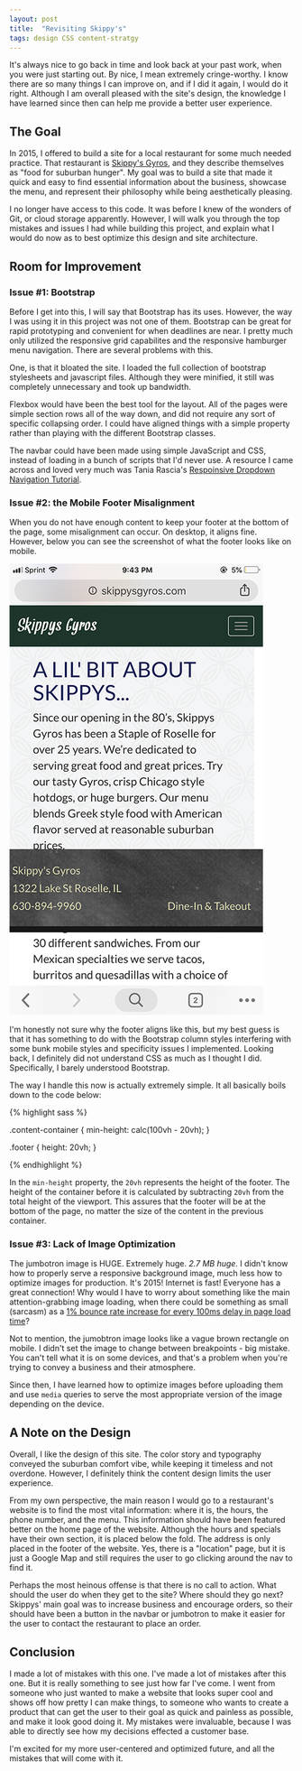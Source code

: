 ```yaml
---
layout: post
title:  "Revisiting Skippy's"
tags: design CSS content-stratgy 
---
```


It's always nice to go back in time and look back at your past work, when you were just starting out. By nice, I mean extremely cringe-worthy. I know there are so many things I can improve on, and if I did it again, I would do it right. Although I am overall pleased with the site's design, the knowledge I have learned since then can help me provide a better user experience.

## The Goal

In 2015, I offered to build a site for a local restaurant for some much needed practice. That restaurant is [Skippy's Gyros](http://www.skippysgyros.com/), and they describe themselves as "food for suburban hunger". My goal was to build a site that made it quick and easy to find essential information about the business, showcase the menu, and represent their philosophy while being aesthetically pleasing.

I no longer have access to this code. It was before I knew of the wonders of Git, or cloud storage apparently. However, I will walk you through the top mistakes and issues I had while building this project, and explain what I would do now as to best optimize this design and site architecture.

## Room for Improvement

### Issue #1: Bootstrap
Before I get into this, I will say that Bootstrap has its uses. However, the way I was using it in this project was not one of them. Bootstrap can be great for rapid prototyping and convenient for when deadlines are near. I pretty much only utilized the responsive grid capabilites and the responsive hamburger menu navigation. There are several problems with this.

One, is that it bloated the site. I loaded the full collection of bootstrap stylesheets and javascript files. Although they were minified, it still was completely unnecessary and took up bandwidth.

Flexbox would have been the best tool for the layout. All of the pages were simple section rows all of the way down, and did not require any sort of specific collapsing order. I could have aligned things with a simple property rather than playing with the different Bootstrap classes.

The navbar could have been made using simple JavaScript and CSS, instead of loading in a bunch of scripts that I'd never use. A resource I came across and loved very much was Tania Rascia's [Respoinsive Dropdown Navigation Tutorial](https://www.taniarascia.com/responsive-dropdown-navigation-bar/).

### Issue #2: the Mobile Footer Misalignment

When you do not have enough content to keep your footer at the bottom of the page, some misalignment can occur. On desktop, it aligns fine. However, below you can see the screenshot of what the footer looks like on mobile.

![Alt text](/images/IMG_2982.PNG "Sticky Footer Misalignment on Mobile")

I'm honestly not sure why the footer aligns like this, but my best guess is that it has something to do with the Bootstrap column styles interfering with some bunk mobile styles and specificity issues I implemented. Looking back, I definitely did not understand CSS as much as I thought I did. Specifically, I barely understood Bootstrap.

The way I handle this now is actually extremely simple. It all basically boils down to the code below:

{% highlight sass %}

.content-container {
    min-height: calc(100vh - 20vh);
}

.footer {
    height: 20vh;
}

{% endhighlight %}

In the ```min-height``` property, the ```20vh``` represents the height of the footer. The height of the container before it is calculated by subtracting ```20vh``` from the total height of the viewport. This assures that the footer will be at the bottom of the page, no matter the size of the content in the previous container.


### Issue #3: Lack of Image Optimization

The jumbotron image is HUGE. Extremely huge. *2.7 MB huge.* I didn't know how to properly serve a responsive background image, much less how to optimize images for production. It's 2015! Internet is fast! Everyone has a great connection! Why would I have to worry about something like the main attention-grabbing image loading, when there could be something as small (sarcasm) as a [1% bounce rate increase for every 100ms delay in page load time](https://www.section.io/blog/page-load-time-bounce-rate/)?

Not to mention, the jumobtron image looks like a vague brown rectangle on mobile. I didn't set the image to change between breakpoints - big mistake. You can't tell what it is on some devices, and that's a problem when you're trying to convey a business and their atmosphere.

Since then, I have learned how to optimize images before uploading them and use ```media``` queries to serve the most appropriate version of the image depending on the device.

## A Note on the Design

Overall, I like the design of this site. The color story and typography conveyed the suburban comfort vibe, while keeping it timeless and not overdone. However, I definitely think the content design limits the user experience.

From my own perspective, the main reason I would go to a restaurant's website is to find the most vital information: where it is, the hours, the phone number, and the menu. This information should have been featured better on the home page of the website.  Although the hours and specials have their own section, it is placed below the fold. The address is only placed in the footer of the website. Yes, there is a "location" page, but it is just a Google Map and still requires the user to go clicking around the nav to find it. 

Perhaps the most heinous offense is that there is no call to action. What should the user do when they get to the site? Where should they go next? Skippys' main goal was to increase business and encourage orders, so their should have been a button in the navbar or jumbotron to make it easier for the user to contact the restaurant to place an order.

## Conclusion

I made a lot of mistakes with this one. I've made a lot of mistakes after this one. But it is really something to see just how far I've come. I went from someone who just wanted to make a website that looks super cool and shows off how pretty I can make things, to someone who wants to create a product that can get the user to their goal as quick and painless as possible, and make it look good doing it. My mistakes were invaluable, because I was able to directly see how my decisions effected a customer base.

I'm excited for my more user-centered and optimized future, and all the mistakes that will come with it.